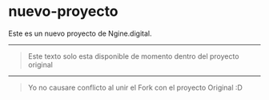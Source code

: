 # nuevo-proyecto
Este es un nuevo proyecto de Ngine.digital.

-----------------------------------------
> Este texto solo esta disponible de momento dentro del proyecto original
-----------------------------------------

> Yo no causare conflicto al unir el Fork con el proyecto Original :D

